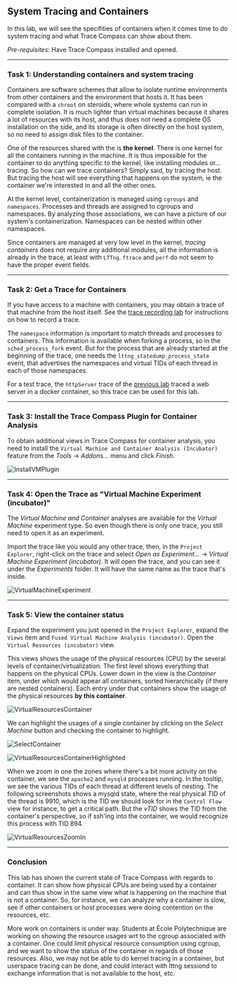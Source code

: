 ## System Tracing and Containers

In this lab, we will see the specifities of containers when it comes time to do system tracing and what Trace Compass can show about them.

*Pre-requisites*: Have Trace Compass installed and opened.

- - -

### Task 1: Understanding containers and system tracing

Containers are software schemes that allow to isolate runtime environments from other containers and the environment that hosts it. It has been compared with a `chroot` on steroids, where whole systems can run in complete isolation. It is much lighter than virtual machines because it shares a lot of resources with its host, and thus does not need a complete OS installation on the side, and its storage is often directly on the host system, so no need to assign disk files to the container.

One of the resources shared with the is **the kernel**. There is one kernel for all the containers running in the machine. It is thus impossible for the container to do anything specific to the kernel, like installing modules or... tracing. So how can we trace containers? Simply said, by tracing the host. But tracing the host will see everything that happens on the system, ie the container we're interested in and all the other ones.

At the kernel level, containerization is managed using `cgroups` and `namespaces`. Processes and threads are assigned to cgroups and namespaces. By analyzing those associations, we can have a picture of our system's containerization. Namespaces can be nested within other namespaces.

Since containers are managed at very low level in the kernel, *tracing containers* does not require any additional modules, all the information is already in the trace, at least with `LTTng`. `ftrace` and `perf` do not seem to have the proper event fields.

- - -

### Task 2: Get a Trace for Containers

If you have access to a machine with containers, you may obtain a trace of that machine from the host itself. See the [trace recording lab](../003-record-kernel-trace-lttng/) for instructions on how to record a trace.

The `namespace` information is important to match threads and processes to containers. This information is available when forking a process, so in the `sched_process_fork` event. But for the process that are already started at the beginning of the trace, one needs the `lttng_statedump_process_state` event, that advertises the namespaces and virtual TIDs of each thread in each of those namespaces.

For a test trace, the `httpServer` trace of the [previous lab](../301-tracing-multiple-machines) traced a web server in a docker container, so this trace can be used for this lab.

- - -

### Task 3: Install the Trace Compass Plugin for Container Analysis

To obtain additional views in Trace Compass for container analysis, you need to install the `Virtual Machine and Container Analysis (Incubator)` feature from the *Tools* -> *Addons...* menu and click *Finish*.

![InstallVMPlugin](screenshots/installVMPlugin.png "Install Virtual Machine Plugin")

- - -

### Task 4:  Open the Trace as "Virtual Machine Experiment (incubator)"

The *Virtual Machine and Container* analyses are available for the *Virtual Machine* experiment type. So even though there is only one trace, you still need to open it as an experiment.

Import the trace like you would any other trace, then, in the `Project Explorer`, right-click on the trace and select *Open as Experiment...* -> *Virtual Machine Experiment (incubator)*. It will open the trace, and you can see it under the *Experiments* folder. It will have the same name as the trace that's inside.

![VirtualMachineExperiment](screenshots/vmExperimentContainer.png "Virtual Machine Experiment For Containers")

- - -

### Task 5: View the container status

Expand the experiment you just opened in the `Project Explorer`, expand the `Views` item and `Fused Virtual Machine Analysis (incubator)`. Open the `Virtual Resources (incubator)` view.

This views shows the usage of the physical resources (CPU) by the several levels of container/virtualization. The first level shows everything that happens on the physical CPUs. Lower down in the view is the *Container* item, under which would appear all containers, sorted hierarchically (if there are nested containers). Each entry under that containers show the usage of the physical resources **by this container**.

![VirtualResourcesContainer](screenshots/virtualResourcesContainer.png "Virtual Resources Container")

We can highlight the usages of a single container by clicking on the *Select Machine* button and checking the container to highlight.

![SelectContainer](screenshots/selectContainer.png "Select Container")

![VirtualResourcesContainerHighlighted](screenshots/virtualResourcesContainerHighlighted.png "Virtual Resources Container Highlighted")

When we zoom in one the zones where there's a bit more activity on the container, we see the `apache2` and `mysqld` processes running. In the tooltip, we see the various TIDs of each thread at different levels of nesting. The following screenshots shows a mysqld state, where the real physical *TID* of the thread is 9910, which is the TID we should look for in the `Control Flow` view for instance, to get a critical path. But the *vTID* shows the TID from the container's perspective, so if ssh'ing into the container, we would recognize this process with TID 894.

![VirtualResourcesZoomIn](screenshots/virtualResourcesZoomIn.png "Virtual Resources Container Zooming In")

- - -

### Conclusion

This lab has shown the current state of Trace Compass with regards to container. It can show how physical CPUs are being used by a container and can thus show in the same view what is happening on the machine that is not a container. So, for instance, we can analyze why a container is slow, see if other containers or host processes were doing contention on the resources, etc.

More work on containers is under way. Students at École Polytechnique are working on showing the resource usages wrt to the cgroup associated with a container. One could limit physical resource consumption using cgroup, and we want to show the status of the container in regards of those resources. Also, we may not be able to do kernel tracing in a container, but userspace tracing can be done, and could interact with lttng sessiond to exchange information that is not available to the host, etc.
